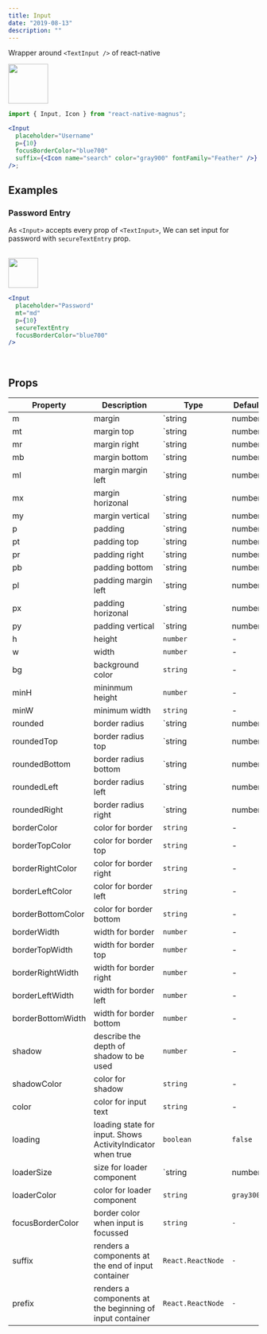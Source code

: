```yaml
---
title: Input
date: "2019-08-13"
description: ""
---
```


Wrapper around `<TextInput />` of react-native

<img src="/images/docs/input/1.png"  style="height: 80px; width: auto;" />

```jsx
import { Input, Icon } from "react-native-magnus";

<Input
  placeholder="Username"
  p={10}
  focusBorderColor="blue700"
  suffix={<Icon name="search" color="gray900" fontFamily="Feather" />}
/>;
```

## Examples

### Password Entry

As `<Input>` accepts every prop of `<TextInput>`, We can set input for password with `secureTextEntry` prop.

<br />

<img src="/images/docs/input/2.png"  style="height: 60px; width: auto;" />

```jsx
<Input
  placeholder="Password"
  mt="md"
  p={10}
  secureTextEntry
  focusBorderColor="blue700"
/>
```

<br />

## Props

| Property          | Description                                                | Type              | Default   |
| ----------------- | ---------------------------------------------------------- | ----------------- | --------- |
| m                 | margin                                                     | `string | number` | -         |
| mt                | margin top                                                 | `string | number` | -         |
| mr                | margin right                                               | `string | number` | -         |
| mb                | margin bottom                                              | `string | number` | -         |
| ml                | margin margin left                                         | `string | number` | -         |
| mx                | margin horizonal                                           | `string | number` | -         |
| my                | margin vertical                                            | `string | number` | -         |
| p                 | padding                                                    | `string | number` | -         |
| pt                | padding top                                                | `string | number` | -         |
| pr                | padding right                                              | `string | number` | -         |
| pb                | padding bottom                                             | `string | number` | -         |
| pl                | padding margin left                                        | `string | number` | -         |
| px                | padding horizonal                                          | `string | number` | -         |
| py                | padding vertical                                           | `string | number` | -         |
| h                 | height                                                     | `number`          | -         |
| w                 | width                                                      | `number`          | -         |
| bg                | background color                                           | `string`          | -         |
| minH              | mininmum height                                            | `number`          | -         |
| minW              | minimum width                                              | `string`          | -         |
| rounded           | border radius                                              | `string | number` | `none`    |
| roundedTop        | border radius top                                          | `string | number` | `none`    |
| roundedBottom     | border radius bottom                                       | `string | number` | `none`    |
| roundedLeft       | border radius left                                         | `string | number` | `none`    |
| roundedRight      | border radius right                                        | `string | number` | `none`    |
| borderColor       | color for border                                           | `string`          | -         |
| borderTopColor    | color for border top                                       | `string`          | -         |
| borderRightColor  | color for border right                                     | `string`          | -         |
| borderLeftColor   | color for border left                                      | `string`          | -         |
| borderBottomColor | color for border bottom                                    | `string`          | -         |
| borderWidth       | width for border                                           | `number`          | -         |
| borderTopWidth    | width for border top                                       | `number`          | -         |
| borderRightWidth  | width for border right                                     | `number`          | -         |
| borderLeftWidth   | width for border left                                      | `number`          | -         |
| borderBottomWidth | width for border bottom                                    | `number`          | -         |
| shadow            | describe the depth of shadow to be used                    | `number`          | -         |
| shadowColor       | color for shadow                                           | `string`          | -         |
| color             | color for input text                                       | `string`          | -         |
| loading           | loading state for input. Shows ActivityIndicator when true | `boolean`         | `false`   |
| loaderSize        | size for loader component                                  | `string | number` | `md`      |
| loaderColor       | color for loader component                                 | `string`          | `gray300` |
| focusBorderColor  | border color when input is focussed                        | `string`          | `-`       |
| suffix            | renders a components at the end of input container         | `React.ReactNode` | `-`       |
| prefix            | renders a components at the beginning of input container   | `React.ReactNode` | `-`       |
